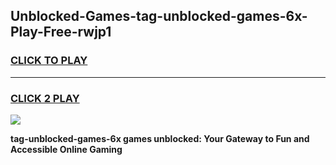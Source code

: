 
## Unblocked-Games-tag-unblocked-games-6x-Play-Free-rwjp1
<h3>
<a href="https://premium76.site?title=tag-unblocked-games-6x&ref=20A">CLICK TO PLAY</a></h3>
<hr>

<h3>
<a href="https://premium76.site?title=tag-unblocked-games-6x&ref=20A">CLICK 2 PLAY</a>
  
</h3>

<a href="https://premium76.site?title=tag-unblocked-games-6x&ref=20A"><img src="https://clearcache.store/games.png"></a>


**tag-unblocked-games-6x games unblocked: Your Gateway to Fun and Accessible Online Gaming**
